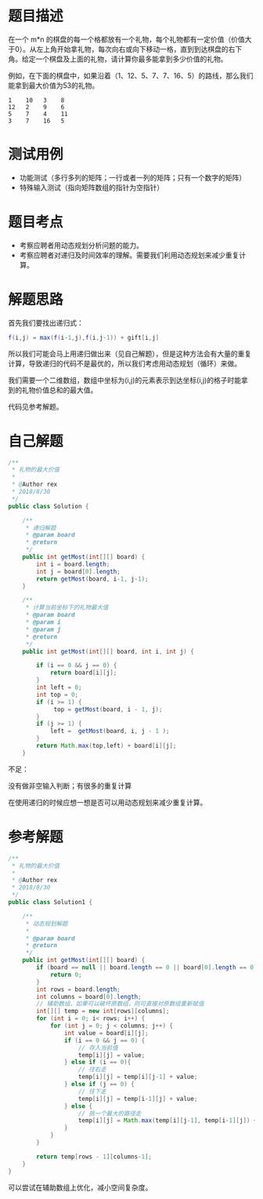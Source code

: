 # 题目描述
在一个 m*n 的棋盘的每一个格都放有一个礼物，每个礼物都有一定价值（价值大于0）。从左上角开始拿礼物，每次向右或向下移动一格，直到到达棋盘的右下角。给定一个棋盘及上面的礼物，请计算你最多能拿到多少价值的礼物。

例如，在下面的棋盘中，如果沿着（1、12、5、7、7、16、5）的路线，那么我们能拿到最大价值为53的礼物。
```
1    10   3    8
12   2    9    6
5    7    4    11
3    7    16   5
```
# 测试用例
* 功能测试（多行多列的矩阵；一行或者一列的矩阵；只有一个数字的矩阵）
* 特殊输入测试（指向矩阵数组的指针为空指针）

# 题目考点
* 考察应聘者用动态规划分析问题的能力。
* 考察应聘者对递归及时间效率的理解。需要我们利用动态规划来减少重复计算。

# 解题思路
首先我们要找出递归式：
```java
f(i,j) = max(f(i-1,j),f(i,j-1)) + gift[i,j]
```
所以我们可能会马上用递归做出来（见自己解题），但是这种方法会有大量的重复计算，导致递归的代码不是最优的，所以我们考虑用动态规划（循环）来做。

我们需要一个二维数组，数组中坐标为(i,j)的元素表示到达坐标(i,j)的格子时能拿到的礼物价值总和的最大值。

代码见参考解题。
# 自己解题
```java
/**
 * 礼物的最大价值
 *
 * @Author rex
 * 2018/8/30
 */
public class Solution {

    /**
     * 递归解题
     * @param board
     * @return
     */
    public int getMost(int[][] board) {
        int i = board.length;
        int j = board[0].length;
        return getMost(board, i-1, j-1);
    }

    /**
     * 计算当前坐标下的礼物最大值
     * @param board
     * @param i
     * @param j
     * @return
     */
    public int getMost(int[][] board, int i, int j) {

        if (i == 0 && j == 0) {
            return board[i][j];
        }
        int left = 0;
        int top = 0;
        if (i >= 1) {
             top = getMost(board, i - 1, j);
        }
        if (j >= 1) {
            left =  getMost(board, i, j - 1 );
        }
        return Math.max(top,left) + board[i][j];
    }
```
不足：

没有做非空输入判断；有很多的重复计算

在使用递归的时候应想一想是否可以用动态规划来减少重复计算。

# 参考解题
```java
/**
 * 礼物的最大价值
 *
 * @Author rex
 * 2018/8/30
 */
public class Solution1 {

    /**
     * 动态规划解题
     *
     * @param board
     * @return
     */
    public int getMost(int[][] board) {
        if (board == null || board.length == 0 || board[0].length == 0) {
            return 0;
        }
        int rows = board.length;
        int columns = board[0].length;
        // 辅助数组，如果可以破坏原数组，则可直接对原数组重新赋值
        int[][] temp = new int[rows][columns];
        for (int i = 0; i< rows; i++) {
            for (int j = 0; j < columns; j++) {
                int value = board[i][j];
                if (i == 0 && j == 0) {
                    // 存入当前值
                    temp[i][j] = value;
                } else if (i == 0){
                    // 往右走
                    temp[i][j] = temp[i][j-1] + value;
                } else if (j == 0) {
                    // 往下走
                    temp[i][j] = temp[i-1][j] + value;
                } else {
                    // 挑一个最大的路径走
                    temp[i][j] = Math.max(temp[i][j-1], temp[i-1][j]) + value;
                }
            }
        }

        return temp[rows - 1][columns-1];
    }
}
```
可以尝试在辅助数组上优化，减小空间复杂度。
